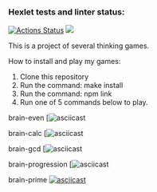 ### Hexlet tests and linter status:
[![Actions Status](https://github.com/Fuksin0/frontend-project-lvl1/workflows/hexlet-check/badge.svg)](https://github.com/Fuksin0/frontend-project-lvl1/actions)
<a href="https://codeclimate.com/github/Fuksin0/frontend-project-lvl1/maintainability"><img src="https://api.codeclimate.com/v1/badges/df4f58373d5a27f30632/maintainability" /></a>

This is a project of several thinking games.

How to install and play my games:

1. Clone this repository
2. Run the command: make install
3. Run the command: npm link
4. Run one of 5 commands below to play.

brain-even
[![asciicast](https://asciinema.org/a/XX3WX6bnPYapFzkeE6mTFoOJ5)

brain-calc
[![asciicast](https://asciinema.org/a/jusxZOoY3Rnz549HPTQIHj6F3)

brain-gcd
[![asciicast](https://asciinema.org/a/mw5SxDe3LWBxKi8QCRhrSpTng)

brain-progression
[![asciicast](https://asciinema.org/a/d9SXF3SAdJf0PiUCKMBmt7IO0)

brain-prime
[![asciicast](https://asciinema.org/a/7qoSaK6lznBurJyvTnq81kA8D.svg)](https://asciinema.org/a/7qoSaK6lznBurJyvTnq81kA8D)
